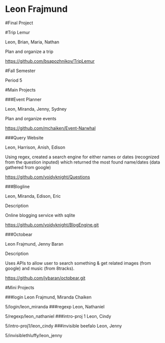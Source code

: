 Leon Frajmund
========
#Final Project

#Trip Lemur

Leon, Brian, Maria, Nathan

Plan and organize a trip

https://github.com/bsapozhnikov/TripLemur

#Fall Semester

Period 5

#Main Projects

###Event Planner

Leon, Miranda, Jenny, Sydney

Plan and organize events

https://github.com/mchaiken/Event-Narwhal

###Query Website

Leon, Harrison, Anish, Edison

Using regex, created a search engine for either names or dates (recognized from the question inputed) which returned the most found name/dates (data gathered from google)

https://github.com/voidyknight/Questions

###Blogline

Leon, Miranda, Edison, Eric

Description

Online blogging service with sqlite

https://github.com/voidyknight/BlogEngine.git

###Octobear

Leon Frajmund, Jenny Baran

Description

Uses APIs to allow user to search something & get related images (from google) and music (from 8tracks).

https://github.com/jybaran/octobear.git

#Mini Projects

###login
Leon Frajmund, Miranda Chaiken

5/login/leon_miranda
###regexp
Leon, Nathaniel

5/regexp/leon_nathaniel
###intro-proj 1
Leon, Cindy

5/intro-proj1/leon_cindy
###invisible beefalo
Leon, Jenny

5/invisiblethluffy/leon_jenny



